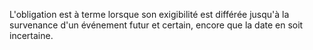 L'obligation est à terme lorsque son exigibilité est différée jusqu'à la survenance d'un événement futur et certain, encore que la date en soit incertaine.   

  
